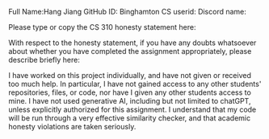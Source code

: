 Full Name:Hang Jiang
GitHub ID:
Binghamton CS userid:
Discord name:

Please type or copy the CS 310 honesty statement here:

With respect to the honesty statement, if you have any doubts whatsoever 
about whether you have completed the assignment appropriately, 
please describe briefly here:

I have worked on this project individually, and have not given or received too much help.
 In particular, I have not gained access to any other students' repositories, files, or code, nor have I given any other students access to mine.
 I have not used generative AI, including but not limited to chatGPT, unless explicitly authorized for this assignment.
 I understand that my code will be run through a very effective similarity checker, and that academic honesty violations are taken seriously.
